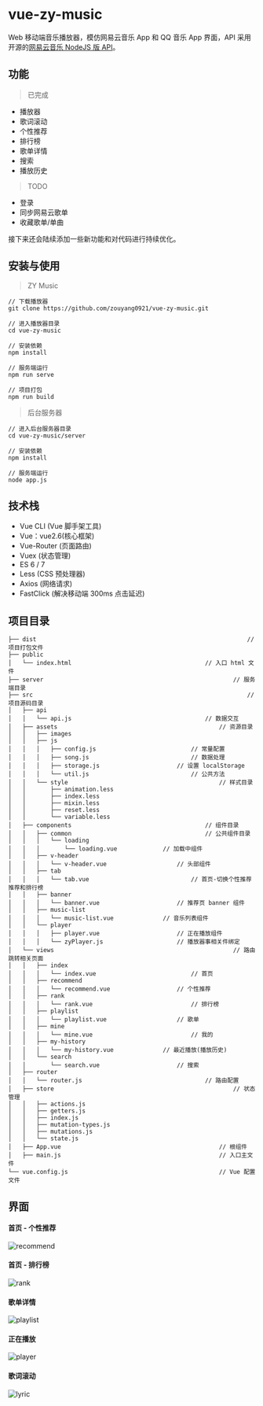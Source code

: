 # vue-zy-music

Web 移动端音乐播放器，模仿网易云音乐 App 和 QQ 音乐 App 界面，API 采用开源的[网易云音乐 NodeJS 版 API](https://binaryify.github.io/NeteaseCloudMusicApi)。

## 功能

> 已完成

- 播放器
- 歌词滚动
- 个性推荐
- 排行榜
- 歌单详情
- 搜索
- 播放历史

> TODO

- 登录
- 同步网易云歌单
- 收藏歌单/单曲

接下来还会陆续添加一些新功能和对代码进行持续优化。

## 安装与使用

> ZY Music

```
// 下载播放器
git clone https://github.com/zouyang0921/vue-zy-music.git

// 进入播放器目录
cd vue-zy-music

// 安装依赖
npm install

// 服务端运行
npm run serve

// 项目打包
npm run build
```

> 后台服务器

```
// 进入后台服务器目录
cd vue-zy-music/server

// 安装依赖
npm install

// 服务端运行
node app.js
```

## 技术栈

- Vue CLI (Vue 脚手架工具)
- Vue：vue2.6(核心框架)
- Vue-Router (页面路由)
- Vuex (状态管理)
- ES 6 / 7
- Less (CSS 预处理器)
- Axios (网络请求)
- FastClick (解决移动端 300ms 点击延迟)

## 项目目录

```
├── dist															// 项目打包文件
├── public
│   └── index.html										// 入口 html 文件
├── server														// 服务端目录
├── src																// 项目源码目录					
│   ├── api
│   │   └── api.js										// 数据交互
│   ├── assets												// 资源目录
│   │   ├── images
│   │   ├── js
│   │   │   ├── config.js							// 常量配置
│   │   │   ├── song.js								// 数据处理
│   │   │   ├── storage.js						// 设置 localStorage
│   │   │   └── util.js								// 公共方法
│   │   └── style											// 样式目录
│   │       ├── animation.less
│   │       ├── index.less
│   │       ├── mixin.less
│   │       ├── reset.less
│   │       └── variable.less
│   ├── components										// 组件目录
│   │   ├── common										// 公共组件目录
│   │   │   └── loading
│   │   │       └── loading.vue				// 加载中组件
│   │   ├── v-header
│   │   │   └── v-header.vue					// 头部组件
│   │   ├── tab
│   │   │   └── tab.vue								// 首页-切换个性推荐推荐和排行榜
│   │   ├── banner
│   │   │   └── banner.vue						// 推荐页 banner 组件
│   │   ├── music-list
│   │   │   └── music-list.vue				// 音乐列表组件
│   │   └── player
│   │   │   ├── player.vue						// 正在播放组件
│   │   │   └── zyPlayer.js						// 播放器事相关件绑定
│   └── views													// 路由跳转相关页面
│   │   ├── index
│   │   │   └── index.vue							// 首页
│   │   ├── recommend
│   │   │   └── recommend.vue					// 个性推荐
│   │   ├── rank
│   │   │   └── rank.vue							// 排行榜
│   │   ├── playlist
│   │   │   └── playlist.vue					// 歌单
│   │   ├── mine
│   │   │   └── mine.vue							// 我的
│   │   ├── my-history
│   │   │   └── my-history.vue				// 最近播放(播放历史)
│   │   └── search
│   │       └── search.vue						// 搜索
│   ├── router
│   │   └── router.js									// 路由配置
│   ├── store													// 状态管理
│   │   ├── actions.js
│   │   ├── getters.js
│   │   ├── index.js
│   │   ├── mutation-types.js
│   │   ├── mutations.js
│   │   └── state.js
│   ├── App.vue												// 根组件
│  	├── main.js												// 入口主文件
└── vue.config.js											// Vue 配置文件
```

## 界面

#### 首页 - 个性推荐

![recommend](/Users/zouyang/Project/vue-zy-music/screen_shot/recommend.jpg)



#### 首页 - 排行榜

![rank](/Users/zouyang/Project/vue-zy-music/screen_shot/rank.jpg)



#### 歌单详情

![playlist](/Users/zouyang/Project/vue-zy-music/screen_shot/playlist.jpg)



#### 正在播放

![player](/Users/zouyang/Project/vue-zy-music/screen_shot/player.jpg)



#### 歌词滚动

![lyric](/Users/zouyang/Project/vue-zy-music/screen_shot/lyric.jpg)